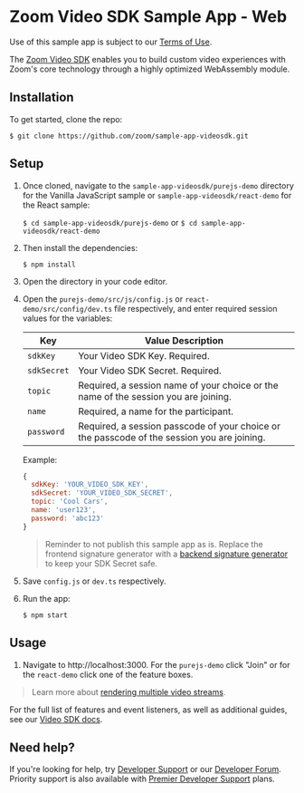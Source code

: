 # Zoom Video SDK Sample App - Web

Use of this sample app is subject to our [Terms of Use](https://zoom.us/docs/en-us/zoom_api_license_and_tou.html).

The [Zoom Video SDK](https://marketplace.zoom.us/docs/sdk/video/web) enables you to build custom video experiences with Zoom's core technology through a highly optimized WebAssembly module.

## Installation

To get started, clone the repo:

`$ git clone https://github.com/zoom/sample-app-videosdk.git`

## Setup

1. Once cloned, navigate to the `sample-app-videosdk/purejs-demo` directory for the Vanilla JavaScript sample or `sample-app-videosdk/react-demo` for the React sample:

   `$ cd sample-app-videosdk/purejs-demo` or `$ cd sample-app-videosdk/react-demo`

1. Then install the dependencies:

   `$ npm install`

1. Open the directory in your code editor.

1. Open the `purejs-demo/src/js/config.js` or `react-demo/src/config/dev.ts` file respectively, and enter required session values for the variables:

   | Key                   | Value Description |
   | -----------------------|-------------|
   | `sdkKey`     | Your Video SDK Key. Required. |
   | `sdkSecret`  | Your Video SDK Secret. Required. |
   | `topic`      | Required, a session name of your choice or the name of the session you are joining. |
   | `name`       | Required, a name for the participant. |
   | `password`   | Required, a session passcode of your choice or the passcode of the session you are joining. |

   Example:

   ```js
   {
     sdkKey: 'YOUR_VIDEO_SDK_KEY',
     sdkSecret: 'YOUR_VIDEO_SDK_SECRET',
     topic: 'Cool Cars',
     name: 'user123',
     password: 'abc123'
   }
   ```

   > Reminder to not publish this sample app as is. Replace the frontend signature generator with a [backend signature generator](https://marketplace.zoom.us/docs/sdk/video/auth#generate-the-video-sdk-jwt) to keep your SDK Secret safe.

1. Save `config.js` or `dev.ts` respectively.

1. Run the app:

   `$ npm start`

## Usage

1. Navigate to http://localhost:3000. For the `purejs-demo` click "Join" or for the `react-demo` click one of the feature boxes.

> Learn more about [rendering multiple video streams](https://marketplace.zoom.us/docs/sdk/overview/websdk-gallery-view).

For the full list of features and event listeners, as well as additional guides, see our [Video SDK docs](https://marketplace.zoom.us/docs/sdk/video/web).

## Need help?

If you're looking for help, try [Developer Support](https://devsupport.zoom.us) or our [Developer Forum](https://devforum.zoom.us). Priority support is also available with [Premier Developer Support](https://zoom.us/docs/en-us/developer-support-plans.html) plans.
